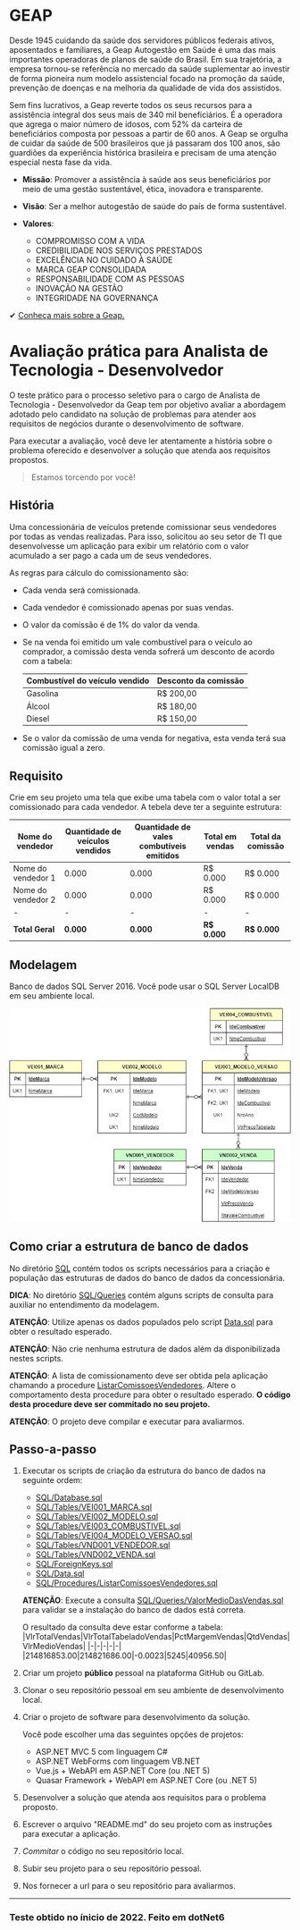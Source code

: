 # GEAP

Desde 1945 cuidando da saúde dos servidores públicos federais ativos, aposentados e familiares, a Geap Autogestão em Saúde é uma das mais importantes operadoras de planos de saúde do Brasil. Em sua trajetória, a empresa tornou-se referência no mercado da saúde suplementar ao investir de forma pioneira num modelo assistencial focado na promoção da saúde, prevenção de doenças e na melhoria da qualidade de vida dos assistidos.

Sem fins lucrativos, a Geap reverte todos os seus recursos para a assistência integral dos seus mais de 340 mil beneficiários. É a operadora que agrega o maior número de idosos, com 52% da carteira de beneficiários composta por pessoas a partir de 60 anos. A Geap se orgulha de cuidar da saúde de 500 brasileiros que já passaram dos 100 anos, são guardiões da experiência histórica brasileira e precisam de uma atenção especial nesta fase da vida.

* **Missão**: Promover a assistência à saúde aos seus beneficiários por meio de uma gestão sustentável, ética, inovadora e transparente.

* **Visão**: Ser a melhor autogestão de saúde do país de forma sustentável.

* **Valores**:

    - COMPROMISSO COM A VIDA
    - CREDIBILIDADE NOS SERVIÇOS PRESTADOS
    - EXCELÊNCIA NO CUIDADO À SAÚDE
    - MARCA GEAP CONSOLIDADA
    - RESPONSABILIDADE COM AS PESSOAS
    - INOVAÇÃO NA GESTÃO
    - INTEGRIDADE NA GOVERNANÇA

✔ [Conheça mais sobre a Geap.](https://www.geap.com.br/)

# Avaliação prática para Analista de Tecnologia - Desenvolvedor

O teste prático para o processo seletivo para o cargo de Analista de Tecnologia - Desenvolvedor da Geap tem por objetivo avaliar a abordagem adotado pelo candidato na solução de problemas para atender aos requisitos de negócios durante o desenvolvimento de software.

Para executar a avaliação, você deve ler atentamente a história sobre o problema oferecido e desenvolver a solução que atenda aos requisitos propostos.

> Estamos torcendo por você!

## História

Uma concessionária de veículos pretende comissionar seus vendedores por todas as vendas realizadas. Para isso, solicitou ao seu setor de TI que desenvolvesse um aplicação para exibir um relatório com o valor acumulado a ser pago a cada um de seus vendedores.

As regras para cálculo do comissionamento são:
- Cada venda será comissionada.
- Cada vendedor é comissionado apenas por suas vendas.
- O valor da comissão é de 1% do valor da venda.
- Se na venda foi emitido um vale combustível para o veículo ao comprador, a comissão desta venda sofrerá um desconto de acordo com a tabela:

    |Combustível do veículo vendido|Desconto da comissão|
    |-|-|
    |Gasolina|R$ 200,00|
    |Álcool|R$ 180,00|
    |Diesel|R$ 150,00|

- Se o valor da comissão de uma venda for negativa, esta venda terá sua comissão igual a zero.

## Requisito

Crie em seu projeto uma tela que exibe uma tabela com o valor total a ser comissionado para cada vendedor. A tebela deve ter a seguinte estrutura:

|Nome do vendedor|Quantidade de veículos vendidos|Quantidade de vales combutíveis emitidos|Total em vendas|Total da comissão|
|-|-|-|-|-|
|Nome do vendedor 1|0.000|0.000|R$ 0.000|R$ 0.000|
|Nome do vendedor 2|0.000|0.000|R$ 0.000|R$ 0.000|
|-|-|-|-|-|
|**Total Geral**|**0.000**|**0.000**|**R$ 0.000**|**R$ 0.000**|

## Modelagem

Banco de dados SQL Server 2016. Você pode usar o SQL Server LocalDB em seu ambiente local.

![Modelagem](SQL/Modelagem.png)

## Como criar a estrutura de banco de dados

No diretório [SQL](SQL) contém todos os scripts necessários para a criação e população das estruturas de dados do banco de dados da concessionária.

**DICA**: No diretório [SQL/Queries](SQL/Queries) contém alguns scripts de consulta para auxiliar no entendimento da modelagem.

**ATENÇÃO**: Utilize apenas os dados populados pelo script [Data.sql](SQL/Data.sql) para obter o resultado esperado.

**ATENÇÃO**: Não crie nenhuma estrutura de dados além da disponibilizada nestes scripts.

**ATENÇÃO**: A lista de comissionamento deve ser obtida pela aplicação chamando a procedure [ListarComissoesVendedores](SQL/Procedures/ListarComissoesVendedores.sql). Altere o comportamento desta procedure para obter o resultado esperado. **O código desta procedure deve ser commitado no seu projeto.**

**ATENÇÃO**: O projeto deve compilar e executar para avaliarmos.

## Passo-a-passo

1. Executar os scripts de criação da estrutura do banco de dados na seguinte ordem:

    - [SQL/Database.sql](SQL/Database.sql)
    - [SQL/Tables/VEI001_MARCA.sql](SQL/Tables/VEI001_MARCA.sql)
    - [SQL/Tables/VEI002_MODELO.sql](SQL/Tables/VEI002_MODELO.sql)
    - [SQL/Tables/VEI003_COMBUSTIVEL.sql](SQL/Tables/VEI003_COMBUSTIVEL.sql)
    - [SQL/Tables/VEI004_MODELO_VERSAO.sql](SQL/Tables/VEI004_MODELO_VERSAO.sql)
    - [SQL/Tables/VND001_VENDEDOR.sql](SQL/Tables/VND001_VENDEDOR.sql)
    - [SQL/Tables/VND002_VENDA.sql](SQL/Tables/VND002_VENDA.sql)
    - [SQL/ForeignKeys.sql](SQL/ForeignKeys.sql)
    - [SQL/Data.sql](SQL/Data.sql)
    - [SQL/Procedures/ListarComissoesVendedores.sql](SQL/Procedures/ListarComissoesVendedores.sql)

    **ATENÇÃO**: Execute a consulta [SQL/Queries/ValorMedioDasVendas.sql](SQL/Queries/ValorMedioDasVendas.sql) para validar se a instalação do banco de dados está correta.

    O resultado da consulta deve estar conforme a tabela:
    |VlrTotalVendas|VlrTotalTabeladoVendas|PctMargemVendas|QtdVendas|VlrMedioVendas|
    |-|-|-|-|-|
    |214816853.00|214821686.00|-0.0023|5245|40956.50|


2. Criar um projeto **público** pessoal na plataforma GitHub ou GitLab.

3. Clonar o seu repositório pessoal em seu ambiente de desenvolvimento local.

4. Criar o projeto de software para desenvolvimento da solução.

    Você pode escolher uma das seguintes opções de projetos:

    - ASP.NET MVC 5 com linguagem C#
    - ASP.NET WebForms com linguagem VB.NET
    - Vue.js + WebAPI em ASP.NET Core (ou .NET 5)
    - Quasar Framework + WebAPI em ASP.NET Core (ou .NET 5)

5. Desenvolver a solução que atenda aos requisitos para o problema proposto.

6. Escrever o arquivo "README.md" do seu projeto com as instruções para executar a aplicação.

7. *Commitar* o código no seu repositório local.

8. Subir seu projeto para o seu repositório pessoal.

9. Nos fornecer a url para o seu repositório para avaliarmos.

---

### Teste obtido no ínicio de 2022. Feito em dotNet6 